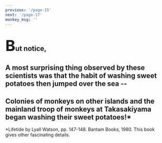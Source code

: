 ```yaml
---
previous: '/page-15'
next: '/page-17'
monkey_msg: ''
---
```


## <span style="font-size:47px;">B</span>ut notice,

## A most surprising thing observed by these scientists was that the habit of washing sweet potatoes then jumped over the sea --

## Colonies of monkeys on other islands and the mainland troop of monkeys at Takasakiyama began washing their sweet potatoes!*

*Lifetide by Lyall Watson, pp. 147-148. Bantam Books, 1980. This book gives other fascinating details.
